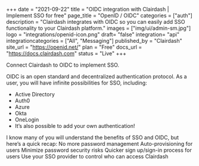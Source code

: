 +++
date = "2021-09-22"
title = "OIDC integration with Clairdash | Implement SSO for free"
page_title = "OpenID / OIDC"
categories = ["auth"]
description = "Clairdash integrates with OIDC so you can easily add SSO functionality to your Clairdash platform."
images = ["img/ui/admin-sm.jpg"]
logo = "integrations/openid-icon.png"
draft= "false"
integration= "api"
integrationcategories = ["All", "Messaging"]
published_by = "Clairdash"
site_url = "https://openid.net/"
plan = "Free"
docs_url = "https://docs.clairdash.com"
status = "Live"
+++

Connect Clairdash to OIDC to implement SSO.

OIDC is an open standard and decentralized authentication protocol. As a user, you will have infinite possibilities for SSO, including:

- Active Directory
- Auth0
- Azure
- Okta
- OneLogin
- It’s also possible to add your own authentication!

I know many of you will understand the benefits of SSO and OIDC, but here’s a quick recap:
No more password management
Auto-provisioning for users
Minimize password security risks
Quicker sign up/sign-in process for users
Use your SSO provider to control who can access Clairdash


